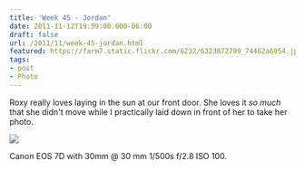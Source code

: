 ```yaml
---
title: 'Week 45 - Jordan'
date: 2011-11-12T19:59:00.000-06:00
draft: false
url: /2011/11/week-45-jordan.html
featured: https://farm7.static.flickr.com/6232/6323872799_74462a6954.jpg
tags: 
- post
- Photo
---
```


Roxy really loves laying in the sun at our front door. She loves it _so much_ that she didn't move while I practically laid down in front of her to take her photo.

[![](https://farm7.static.flickr.com/6232/6323872799_74462a6954.jpg)](https://www.flickr.com/photos/jhofker/6323872799/)

Canon EOS 7D with 30mm @ 30 mm 1/500s f/2.8 ISO 100.